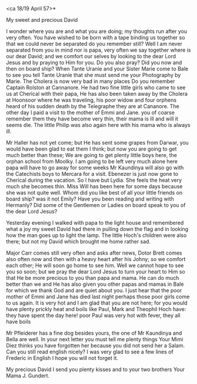  <ca 18/19 April 57>*

My sweet and precious David

I wonder where you are and what you are doing; my thoughts run after you very often. You have wished to be born with a tape binding us together so that we could never be separated do you remember still? Well I am never separated from you in mind nor is papa, very often we say together where is our dear David; and we comfort our selves by looking to the dear Lord Jesus and by praying to Him for you. Do you also pray? Did you now and then on board ship? When Tante Uranie and your Sister Marie come to Bale to see you tell Tante Uranie that she must send me your Photography by Marie. 
The Cholera is now very bad in many places Do you remember Captain Rolston at Cannanore. He had two fine little girls who came to see us at Cherical with their papa, He has also been taken away by the Cholera at Hoonsoor where he was traveling, his poor widow and four orphens heard of his sudden death by the Telegraphe they are at Cananore. The other day I paid a visit to the mother of Emmi and Jane. you of coarse remember them they have become very thin, their mama is ill and will it seems die. The little Philip was also again here with his mama who is always ill.

Mr Haller has not yet come; but He has sent some grapes from Darwar, you would have been glad to eat them I think; but now you are going to get much better than these; We are going to get plenty little boys here, the orphan school from Moolky. I am going to be left very much alone here papa will have to go away for some weeks Mr Kaundinya will also go with the Catechists boys to Mercara for a visit. Ebenezer is just now gone to Cherical during the vacation. So I have but Lydia. She feels the heat very much she becomes thin. Miss Will has been here for some days because she was not quite well. Whom did you like best of all your little friends on board ship? was it not Emily? Have you been reading and writing with Hermanly? Did some of the Gentlemen or Ladies on board speak to you of the dear Lord Jesus?

Yesterday evening I walked with papa to the light house and remembered what a joy my sweet David had there in pulling down the flag and in looking how the man goes up to light the lamp. The little Hoch's children were also there; but not my David which brought me home rather sad.

Major Carr comes still very often and asks after news, Dotor Brett comes also often now and then with a heavy heart after his Johny; so we comfort each other; He will soon go home to see him. Well we cannot hope to see you so soon; but we pray the dear Lord Jesus to turn your heart to Him so that He be more precious to you than papa and mama. He can do much better than we and He has also given you other papas and mamas in Bale for which we thank God and are quiet about you. I just hear that the poor mother of Emmi and Jane has died last night perhaps those poor girls come to us again. 
It is very hot and I am glad that you are not here; for you would have plenty prickly heat and boils like Paul, Mark and Theophil Hoch have: they have spent the day here! poor Paul was very hot with fever, they all have boils

Mr Pfleiderer has a fine dog besides yours, the one of Mr Kaundinya and Bella are well. In your next letter you must tell me plenty things Your Mimi Diez thinks you have forgotten her because you did not send her a Salam. Can you still read english nicely? I was very glad to see a few lines of Frederic in English I hope you will not forget it.

My precious David I send you plenty kisses and to your two brothers  Your Mama J. Gundert.

